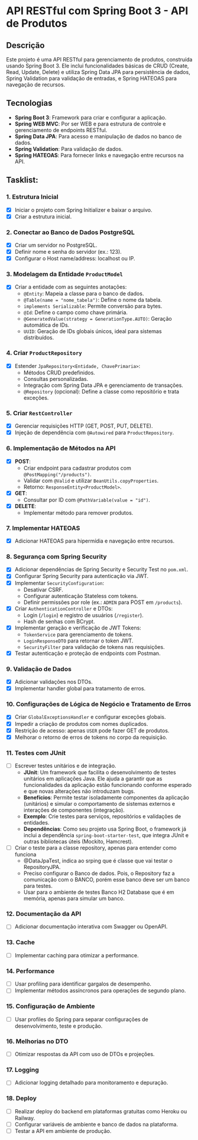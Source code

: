 # API RESTful com Spring Boot 3 - API de Produtos

## Descrição
Este projeto é uma API RESTful para gerenciamento de produtos, construída usando Spring Boot 3. Ele inclui funcionalidades básicas de CRUD (Create, Read, Update, Delete) e utiliza Spring Data JPA para persistência de dados, Spring Validation para validação de entradas, e Spring HATEOAS para navegação de recursos.

## Tecnologias
- **Spring Boot 3**: Framework para criar e configurar a aplicação.
- **Spring WEB MVC**: Por ser WEB e para estrutura de controle e gerenciamento de endpoints RESTful.
- **Spring Data JPA**: Para acesso e manipulação de dados no banco de dados.
- **Spring Validation**: Para validação de dados.
- **Spring HATEOAS**: Para fornecer links e navegação entre recursos na API.

## Tasklist:

### 1. Estrutura Inicial
- [X] Iniciar o projeto com Spring Initializer e baixar o arquivo.
- [X] Criar a estrutura inicial.

### 2. Conectar ao Banco de Dados PostgreSQL
- [X] Criar um servidor no PostgreSQL.
- [X] Definir nome e senha do servidor (ex.: 123).
- [X] Configurar o Host name/address: localhost ou IP.

### 3. Modelagem da Entidade `ProductModel`
- [X] Criar a entidade com as seguintes anotações:
  - `@Entity`: Mapeia a classe para o banco de dados.
  - `@Table(name = "nome_tabela")`: Define o nome da tabela.
  - `implements Serializable`: Permite conversão para bytes.
  - `@Id`: Define o campo como chave primária.
  - `@GeneratedValue(strategy = GenerationType.AUTO)`: Geração automática de IDs.
  - `UUID`: Geração de IDs globais únicos, ideal para sistemas distribuídos.

### 4. Criar `ProductRepository`
- [X] Estender `JpaRepository<Entidade, ChavePrimaria>`:
  - Métodos CRUD predefinidos.
  - Consultas personalizadas.
  - Integração com Spring Data JPA e gerenciamento de transações.
  - `@Repository` (opcional): Define a classe como repositório e trata exceções.

### 5. Criar `RestController`
- [X] Gerenciar requisições HTTP (GET, POST, PUT, DELETE).
- [X] Injeção de dependência com `@Autowired` para `ProductRepository`.

### 6. Implementação de Métodos na API
- [X] **POST**: 
  - Criar endpoint para cadastrar produtos com `@PostMapping("/products")`.
  - Validar com `@Valid` e utilizar `BeanUtils.copyProperties`.
  - Retorno: `ResponseEntity<ProductModel>`.
- [X] **GET**: 
  - Consultar por ID com `@PathVariable(value = "id")`.
- [X] **DELETE**: 
  - Implementar método para remover produtos.

### 7. Implementar HATEOAS
- [X] Adicionar HATEOAS para hipermídia e navegação entre recursos.

### 8. Segurança com Spring Security
- [X] Adicionar dependências de Spring Security e Security Test no `pom.xml`.
- [X] Configurar Spring Security para autenticação via JWT.
- [X] Implementar `SecurityConfiguration`:
  - Desativar CSRF.
  - Configurar autenticação Stateless com tokens.
  - Definir permissões por role (ex.: `ADMIN` para POST em `/products`).
- [X] Criar `AuthenticationController` e DTOs:
  - Login (`/login`) e registro de usuários (`/register`).
  - Hash de senhas com BCrypt.
- [X] Implementar geração e verificação de JWT Tokens:
  - `TokenService` para gerenciamento de tokens.
  - `LoginResponseDTO` para retornar o token JWT.
  - `SecurityFilter` para validação de tokens nas requisições.
- [X] Testar autenticação e proteção de endpoints com Postman.

### 9. Validação de Dados
- [X] Adicionar validações nos DTOs.
- [X] Implementar handler global para tratamento de erros.

### 10. Configurações de Lógica de Negócio e Tratamento de Erros
- [X] Criar `GlobalExceptionsHandler` e configurar exceções globais.
- [X] Impedir a criação de produtos com nomes duplicados.
- [X] Restrição de acesso: apenas `USER` pode fazer GET de produtos.
- [X] Melhorar o retorno de erros de tokens no corpo da requisição.

### 11. Testes com JUnit
- [ ] Escrever testes unitários e de integração.
   - **JUnit**: Um framework que facilita o desenvolvimento de testes unitários em aplicações Java. Ele ajuda a garantir que as funcionalidades da aplicação estão funcionando conforme esperado e que novas alterações não introduzam bugs.
   - **Benefícios**: Permite testar isoladamente componentes da aplicação (unitários) e simular o comportamento de sistemas externos e interações de componentes (integração).
   - **Exemplo**: Crie testes para serviços, repositórios e validações de entidades.
   - **Dependências**: Como seu projeto usa Spring Boot, o framework já inclui a dependência `spring-boot-starter-test`, que integra JUnit e outras bibliotecas úteis (Mockito, Hamcrest).
- [ ] Criar o teste para a classe repository, apenas para entender como funciona
  - @DataJpaTest, indica ao srping que é classe que vai testar o RepositoryJPA.
  - Preciso configurar o Banco de dados. Pois, o Repository faz a comunicação com o BANCO, porém esse banco deve ser um banco para testes.
  - Usar para o ambiente de testes Banco H2 Database que é em memória, apenas para simular um banco.

### 12. Documentação da API
- [ ] Adicionar documentação interativa com Swagger ou OpenAPI.

### 13. Cache
- [ ] Implementar caching para otimizar a performance.

### 14. Performance
- [ ] Usar profiling para identificar gargalos de desempenho.
- [ ] Implementar métodos assíncronos para operações de segundo plano.

### 15. Configuração de Ambiente
- [ ] Usar profiles do Spring para separar configurações de desenvolvimento, teste e produção.

### 16. Melhorias no DTO
- [ ] Otimizar respostas da API com uso de DTOs e projeções.

### 17. Logging
- [ ] Adicionar logging detalhado para monitoramento e depuração.

### 18. Deploy
- [ ] Realizar deploy do backend em plataformas gratuitas como Heroku ou Railway.
- [ ] Configurar variáveis de ambiente e banco de dados na plataforma.
- [ ] Testar a API em ambiente de produção.
